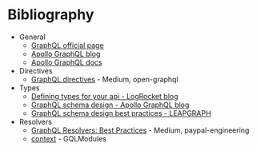 # Bibliography

- General
  - [GraphQL official page](<https://graphql.org>)
  - [Apollo GraphQL blog](https://blog.apollographql.com)
  - [Apollo GraphQL docs](https://www.apollographql.com/docs/)
- Directives
  - [GraphQL directives](https://medium.com/open-graphql/graphql-directives-3dec6106c384) - Medium, open-graphql
- Types
  - [Defining types for your api - LogRocket blog](https://blog.logrocket.com/defining-types-for-your-graphql-api)
  - [GraphQL schema design - Apollo GraphQL blog](https://blog.apollographql.com/graphql-schema-design-building-evolvable-schemas-1501f3c59ed5)
  - [GraphQL schema design best practices - LEAPGRAPH](https://leapgraph.com/graphql-schema-design-best-practices)
- Resolvers
  - [GraphQL Resolvers: Best Practices](https://medium.com/paypal-engineering/graphql-resolvers-best-practices-cd36fdbcef55) - Medium, paypal-engineering
  - [context](https://graphql-modules.com/docs/introduction/context) - GQLModules
